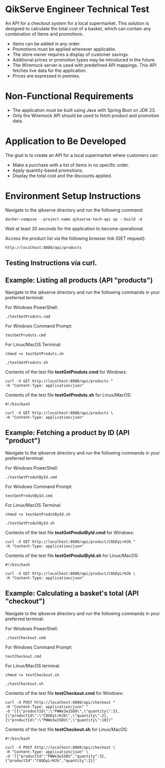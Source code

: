 # QikServe Engineer Technical Test
An API for a checkout system for a local supermarket. This solution is designed to calculate the total cost of a basket, which can contain any combination of items and promotions.

- Items can be added in any order.
- Promotions must be applied whenever applicable.
- The store owner requires a display of customer savings.
- Additional prices or promotion types may be introduced in the future.
- The Wiremock server is used with predefined API mappings. This API fetches live data for the application.
- Prices are expressed in pennies.

# Non-Functional Requirements
- The application must be built using Java with Spring Boot on JDK 23.
- Only the Wiremock API should be used to fetch product and promotion data.

# Application to Be Developed
The goal is to create an API for a local supermarket where customers can:

- Make a purchase with a list of items in no specific order.
- Apply quantity-based promotions.
- Display the total cost and the discounts applied.

# Environment Setup Instructions

Navigate to the qikserve directory and run the following command:

```
docker-compose --project-name qikserve-tech-api up --build -d
```  

Wait at least 30 seconds for the application to become operational.

Access the product list via the following browser link (GET request):
```
http://localhost:8080/api/products
```

## Testing Instructions via curl.

## Example: Listing all products (API **"products"**)
Navigate to the qikserve directory and run the following commands in your preferred terminal:

For Windows PowerShell:
```
./testGetProduts.cmd
```
For Windows Command Prompt:
```
testGetProduts.cmd
```

For Linux/MacOS Terminal:
```
chmod +x testGetProduts.sh

./testGetProduts.sh
```

Contents of the test file **testGetProduts.cmd** for Windows: 
```
curl -X GET http://localhost:8080/api/products ^
-H "Content-Type: application/json"
```

Contents of the test file **testGetProduts.sh** for Linux/MacOS: 
```
#!/bin/bash

curl -X GET http://localhost:8080/api/products \
-H "Content-Type: application/json"
```

## Example: Fetching a product by ID (API **"product"**)
Navigate to the qikserve directory and run the following commands in your preferred terminal:

For Windows PowerShell:
```
./testGetProdutById.cmd
```
For Windows Command Prompt:
```
testGetProdutById.cmd
```
For Linux/MacOS Terminal:
```
chmod +x testGetProdutById.sh

./testGetProdutById.sh
```
Contents of the test file **testGetProdutById.cmd** for Windows: 
```
curl -X GET http://localhost:8080/api/product/C8GDyLrHJb ^
-H "Content-Type: application/json"
```

Contents of the test file **testGetProdutById.sh** for Linux/MacOS: 
```
#!/bin/bash

curl -X GET http://localhost:8080/api/product/C8GDyLrHJb \
-H "Content-Type: application/json"
```

## Example: Calculating a basket's total (API **"checkout"**)
Navigate to the qikserve directory and run the following commands in your preferred terminal:

For Windows PowerShell:
```
./testCheckout.cmd
```
For Windows Command Prompt:
```
testCheckout.cmd
```
For Linux/MacOS terminal:
```
chmod +x testCheckout.sh

./testCheckout.sh
```

Contents of the test file **testCheckout.cmd** for Windows: 
```
curl -X POST http://localhost:8080/api/checkout ^
-H "Content-Type: application/json" ^
-d "[{\"productId\":\"PWWe3w1SDU\",\"quantity\":3},{\"productId\":\"C8GDyLrHJb\",\"quantity\":2},{\"productId\":\"PWWe3w1SDU\",\"quantity\":10}]"
```

Contents of the test file **testCheckout.sh** for Linux/MacOS: 
```
#!/bin/bash

curl -X POST http://localhost:8080/api/checkout \
-H "Content-Type: application/json" \
-d '[{"productId":"PWWe3w1SDU","quantity":3},{"productId":"C8GDyLrHJb","quantity":2}]'
```
